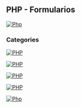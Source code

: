 ## PHP - Formularios
[![Php](https://img.shields.io/badge/Php_formularios-787CB5?style=for-the-badge&logo=php&logoColor=white&labelColor=101010)](https://github.com/Alberto-mt/PHP/blob/main/PHP/Apuntes_form/index.md)

### Categories
[![PHP](https://img.shields.io/badge/Formularios-447ac0?style=for-the-badge&logo=php&logoColor=white&labelColor=101010)](https://github.com/Alberto-mt/PHP/blob/main/PHP/Apuntes_form/categories/Formularios.md)

[![PHP](https://img.shields.io/badge/Enviar_datos_misma_pagina-c044b8?style=for-the-badge&logo=php&logoColor=white&labelColor=101010)](https://github.com/Alberto-mt/PHP/blob/main/PHP/Apuntes_form/categories/Enviar_datos_misma_pagina.md)

[![PHP](https://img.shields.io/badge/Enviar_datos_GET-c08a44?style=for-the-badge&logo=php&logoColor=white&labelColor=101010)](https://github.com/Alberto-mt/PHP/blob/main/PHP/Apuntes_form/categories/Enviar_datos_GET.md)

[![PHP](https://img.shields.io/badge/Enviar_datos_POST-44c04c?style=for-the-badge&logo=php&logoColor=white&labelColor=101010)]()


[![Php](https://img.shields.io/badge/Php_formularios-787CB5?style=for-the-badge&label=&#9650;&logoColor=white&labelColor=101010)](https://github.com/Alberto-mt/PHP/blob/main/PHP/Apuntes_form/index.md)
